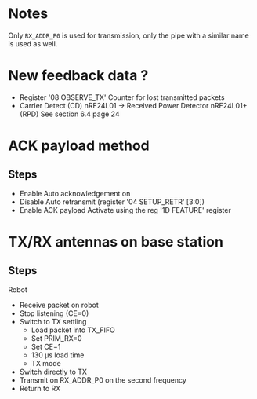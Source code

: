 # Notes
Only `RX_ADDR_P0` is used for transmission,
only the pipe with a similar name is used as well.

# New feedback data ?
- Register '08 OBSERVE_TX'
Counter for lost transmitted packets
- Carrier Detect (CD) nRF24L01 -> Received Power Detector nRF24L01+ (RPD)
See section 6.4 page 24

# ACK payload method
## Steps
- Enable Auto acknowledgement on 
- Disable Auto retransmit (register '04 SETUP_RETR' [3:0])
- Enable ACK payload
Activate using the reg '1D FEATURE' register

# TX/RX antennas on base station
## Steps
Robot
- Receive packet on robot
- Stop listening (CE=0)
- Switch to TX settling
    - Load packet into TX_FIFO
    - Set PRIM_RX=0
    - Set CE=1
    - 130 μs load time
    - TX mode
- Switch directly to TX
- Transmit on RX_ADDR_P0 on the second frequency
- Return to RX